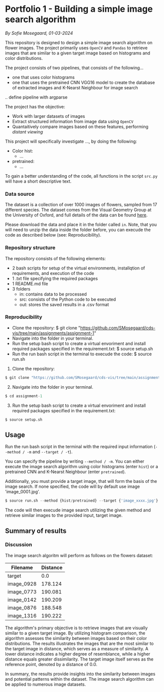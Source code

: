 # Portfolio 1 - Building a simple image search algorithm
*By Sofie Mosegaard, 01-03-2024*

This repository is designed to design a simple image search algorithm on flower images. The project primarily uses ```OpenCV``` and ```Pandas``` to retrieve images that are similar to a given target image based on histograms and color distributions.

The project consists of two pipelines, that consists of the following...
- one that uses color histograms
- one that uses the pretrained CNN VGG16 model to create the database of extracted images and K-Nearst Neighbour for image search

.. define pipeline with argparse

The project has the objective:
-   Work with larger datasets of images
-   Extract structured information from image data using ```OpenCV```
-   Quantaitively compare images based on these features, performing *distant viewing*

This project will specifically investigate ..., by doing the following:
- Color hist:
    - ...
- pretrained:
    - ...

To gain a better understanding of the code, all functions in the script ```src.py``` will have a short descriptive text.

### Data source

The dataset is a collection of over 1000 images of flowers, sampled from 17 different species. The dataset comes from the Visual Geometry Group at the University of Oxford, and full details of the data can be found [here](https://www.robots.ox.ac.uk/~vgg/data/flowers/17/).

Please download the data and place it in the folder called ```in```. Note, that you will need to unzip the data inside the folder before, you can execude the code as described below (see: Reproducibility). 

### Repository structure

The repository consists of the following elements:

- 2 bash scripts for setup of the virtual environments, installqtion of requirements, and execution of the code
- 1 .txt file specifying the required packages
- 1 README.md file
- 3 folders
    - in: contains data to be processed
    - src: consists of the Python code to be executed
    - out: stores the saved results in a .csv format

### Reproducibility 

-   Clone the repository: $ git clone "https://github.com/SMosegaard/cds-vis/tree/main/assignments/assignment-1"
-   Navigate into the folder in your terminal.
-   Run the setup bash script to create a virtual envoriment and install required packages specified in the requirement.txt: $ source setup.sh
-   Run the run bash script in the terminal to execude the code: $ source run.sh

1.   Clone the repository:
```python
$ git clone "https://github.com/SMosegaard/cds-vis/tree/main/assignments/assignment-1"
```
2.  Navigate into the folder in your terminal.
```python
$ cd assignment-1
```
3.  Run the setup bash script to create a virtual envoriment and install required packages specified in the requirement.txt:
```python
$ source setup.sh
```

## Usage

Run the run bash script in the terminal with the required input information (```--method / -m``` and ```--target / -t```). 

You can specify the pipeline by writing ```--method / -m```. You can either execute the image search algorithm using color histograms (enter ```hist```) or a pretrained CNN and K-Nearst Neighbour (enter ```pretrained```).

Additionally, you must provide a target image, that will form the basis of the image search. If none specified, the code will by default use image 'image_0001.jpg'.

```python
$ source run.sh --method {hist/pretrained} --target {'image_xxxx.jpg'}
```
The code will then execude image search utilizing the given method and retrieve similar images to the provided input, target image.

## Summary of results



### Discussion

The image search algoritm will perform as follows on the flowers dataset:

|Filename|Distance
|---|---|
|target|0.0|
|image_0928|178.124|
|image_0773|190.081|
|image_0142|190.209|
|image_0876|188.548|
|image_1316|190.222|

The algorithm's primary objective is to retrieve images that are visually similar to a given target image. By utilizing histogram comparison, the algorithm assesses the similarity between images based on their color distributions. The results illustrates the images that are the most similar to the target image in distance, which serves as a measure of similarity. A lower distance indicates a higher degree of resemblance, while a higher distance equals greater dissimilarity. The target image itself serves as the reference point, denoted by a distance of 0.0.

In summary, the results provide insights into the similarity between images and potential patterns within the dataset. The image search algorithm can be applied to numerous image datasets.
